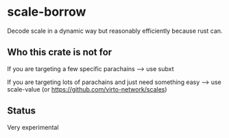 # scale-borrow

Decode scale in a dynamic way but reasonably efficiently because rust can.

## Who this crate is not for

If you are targeting a few specific parachains --> use subxt

If you are targeting lots of parachains and just need something easy --> use scale-value (or https://github.com/virto-network/scales)

## Status

Very experimental